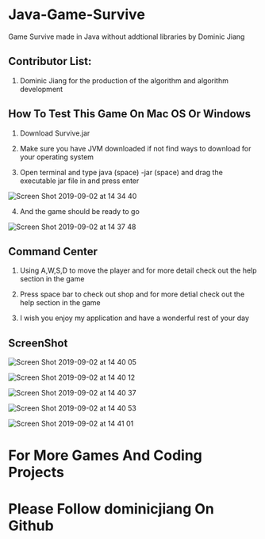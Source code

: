 # Java-Game-Survive

Game Survive made in Java without addtional libraries by Dominic Jiang

## Contributor List:

1. Dominic Jiang for the production of the algorithm and algorithm development

## How To Test This Game On Mac OS Or Windows

1. Download Survive.jar 

2. Make sure you have JVM downloaded if not find ways to download for your operating system

3. Open terminal and type java (space) -jar (space) and drag the executable jar file in and press enter 

![Screen Shot 2019-09-02 at 14 34 40](https://user-images.githubusercontent.com/49256436/64133965-f3bfe380-cd8e-11e9-9f9e-0f37cc93416a.png)

4. And the game should be ready to go 

![Screen Shot 2019-09-02 at 14 37 48](https://user-images.githubusercontent.com/49256436/64134025-66c95a00-cd8f-11e9-918c-7e18efc702a1.png)

## Command Center

1. Using A,W,S,D to move the player and for more detail check out the help section in the game

2. Press space bar to check out shop and for more detial check out the help section in the game

3. I wish you enjoy my application and have a wonderful rest of your day

## ScreenShot

![Screen Shot 2019-09-02 at 14 40 05](https://user-images.githubusercontent.com/49256436/64134120-025aca80-cd90-11e9-8f53-61ea7f05e79b.png)

![Screen Shot 2019-09-02 at 14 40 12](https://user-images.githubusercontent.com/49256436/64134140-1dc5d580-cd90-11e9-930b-f4bcec2e48fd.png)

![Screen Shot 2019-09-02 at 14 40 37](https://user-images.githubusercontent.com/49256436/64134154-3c2bd100-cd90-11e9-9e02-79ac0565bbc4.png)

![Screen Shot 2019-09-02 at 14 40 53](https://user-images.githubusercontent.com/49256436/64134164-4f3ea100-cd90-11e9-8ac6-6927337ec56f.png)

![Screen Shot 2019-09-02 at 14 41 01](https://user-images.githubusercontent.com/49256436/64134173-63829e00-cd90-11e9-93b4-53ed76529fbe.png)


# For More Games And Coding Projects 
# Please Follow dominicjiang On Github
